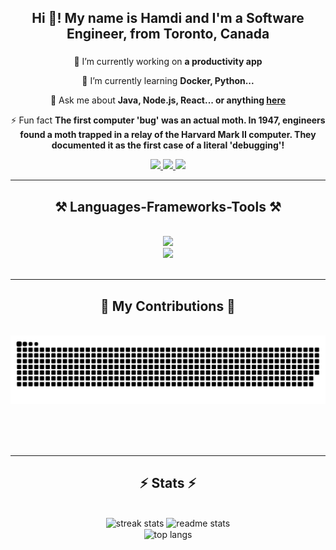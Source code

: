 <h2 align="center">Hi 👋! My name is Hamdi and I'm a Software Engineer, from Toronto, Canada</h2>

###

<div align="center">
 
 🔭 I’m currently working on **a productivity app**
 
 🌱 I’m currently learning **Docker, Python...**

💬 Ask me about **Java, Node.js, React... or anything [here](https://github.com/hamdihismail/hamdihismail/issues)**

⚡ Fun fact **The first computer 'bug' was an actual moth. In 1947, engineers found a moth trapped in a relay of the Harvard Mark II computer. They documented it as the first case of a literal 'debugging'!**

 </div>
 
<div align="center"> 
  <a href="mailto:hamdihismail@gmail.com">
    <img src="https://img.shields.io/badge/Gmail-333333?style=for-the-badge&logo=gmail&logoColor=red" />
  </a>
  <a href="https://linkedin.com/in/hamdihismail" target="_blank">
    <img src="https://img.shields.io/badge/LinkedIn-0077B5?style=for-the-badge&logo=linkedin&logoColor=white" target="_blank" />
  </a>
  <a href="https://hamdihismail.com" target="_blank">
     <img src="https://img.shields.io/badge/Portfolio-FF5722?style=for-the-badge&logo=todoist&logoColor=white" target="_blank" /> <!-- sqlite, safari, google-chrome are other good icon options -->
  </a>
</div>

 <hr/>
 
<h2 align="center">⚒️ Languages-Frameworks-Tools ⚒️</h2>
<br/>
<div align="center">
    <img src="https://skillicons.dev/icons?i=bootstrap,html,css,vscode,github,figma,sass,git,postman" /><br>
    <img src="https://skillicons.dev/icons?i=java,spring,nodejs,javascript,react,php,python,express,mongodb,mysql" /><br>
</div>

<br/>
<hr/>

<div align="center">
  <h2>🐍 My Contributions 🐍</h2>
  <br>
<img src="https://raw.githubusercontent.com/hamdihismail/hamdihismail/output/snake.svg" alt="Snake animation" />
  
  <br/><br/><br/>
</div>

<hr/>

<h2 align="center">⚡ Stats ⚡</h2>
<br>
<div align=center>
  <img width=390 src="https://github-readme-streak-stats-salesp07.vercel.app/?user=hamdihismail&count_private=true&theme=react&border_radius=10" alt="streak stats"/>
  <img width=390 src="https://github-readme-stats-salesp07.vercel.app/api?username=hamdihismail&count_private=true&show_icons=true&theme=react&rank_icon=github&border_radius=10" alt="readme stats" />
  <br/>
  <img width=325 align="center" src="https://github-readme-stats-salesp07.vercel.app/api/top-langs/?username=hamdihismail&hide=HTML,python,css,scss&langs_count=8&layout=compact&theme=react&border_radius=10&size_weight=0.7&count_weight=0.3&exclude_repo=github-readme-stats" alt="top langs" />
 
</div>
